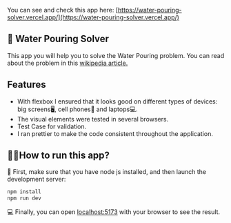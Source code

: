 You can see and check this app here: [https://water-pouring-solver.vercel.app/](https://water-pouring-solver.vercel.app/)


## 🔵 Water Pouring Solver
This app you will help you to solve the Water Pouring problem.
You can read about the problem in this [wikipedia article.](https://en.wikipedia.org/wiki/Water_pouring_puzzle)

## Features
- With flexbox I ensured that it looks good on different types of devices: big screens🖥️, cell phones📱 and laptops💻.
- The visual elements were tested in several browsers.
- Test Case for validation. 
- I ran prettier to make the code consistent throughout the application.

## 🏃‍♂️How to run this app?

🚀 First, make sure that you have node js installed, and then launch the development server:

```bash
npm install
npm run dev
```

💻 Finally, you can open [localhost:5173](http://localhost:5173) with your browser to see the result.
